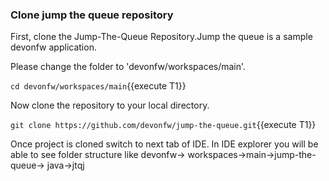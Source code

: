 ### Clone jump the queue repository

First, clone the Jump-The-Queue Repository.Jump the queue is a sample devonfw application.


Please change the folder to &#39;devonfw/workspaces/main&#39;.

`cd devonfw/workspaces/main`{{execute T1}}



Now clone the repository to your local directory.

`git clone https://github.com/devonfw/jump-the-queue.git`{{execute T1}}

Once project is cloned switch to next tab of IDE. In IDE explorer you will be able to see folder structure like devonfw-&gt; workspaces-&gt;main-&gt;jump-the-queue-&gt; java-&gt;jtqj 
